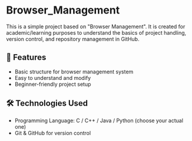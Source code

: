 # Browser_Management
This is a simple project based on "Browser Management".   It is created for academic/learning purposes to understand the basics of project handling, version control, and repository management in GitHub.

## 🚀 Features
- Basic structure for browser management system  
- Easy to understand and modify  
- Beginner-friendly project setup

## 🛠️ Technologies Used
- Programming Language: C / C++ / Java / Python (choose your actual one)  
- Git & GitHub for version control  
